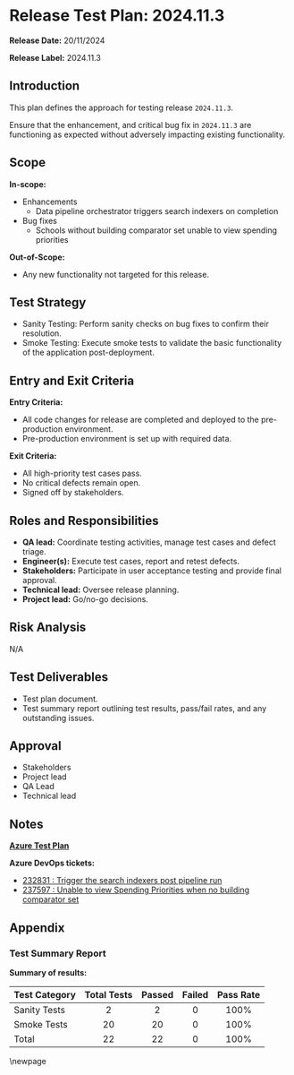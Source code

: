 # Release Test Plan: 2024.11.3

**Release Date:** 20/11/2024

**Release Label:** 2024.11.3

## Introduction

This plan defines the approach for testing release `2024.11.3`.

Ensure that the enhancement, and critical bug fix in `2024.11.3` are functioning as expected without adversely impacting existing
functionality.

## Scope

**In-scope:**

- Enhancements
  - Data pipeline orchestrator triggers search indexers on completion
- Bug fixes
  - Schools without building comparator set unable to view spending priorities

**Out-of-Scope:**

- Any new functionality not targeted for this release.

## Test Strategy

- Sanity Testing: Perform sanity checks on bug fixes to confirm their resolution.
- Smoke Testing: Execute smoke tests to validate the basic functionality of the application post-deployment.

## Entry and Exit Criteria

**Entry Criteria:**

- All code changes for release are completed and deployed to the pre-production environment.
- Pre-production environment is set up with required data.

**Exit Criteria:**

- All high-priority test cases pass.
- No critical defects remain open.
- Signed off by stakeholders.

## Roles and Responsibilities

- **QA lead:** Coordinate testing activities, manage test cases and defect triage.
- **Engineer(s):** Execute test cases, report and retest defects.
- **Stakeholders:** Participate in user acceptance testing and provide final approval.
- **Technical lead:** Oversee release planning.
- **Project lead:** Go/no-go decisions.

## Risk Analysis

N/A

## Test Deliverables

- Test plan document.
- Test summary report outlining test results, pass/fail rates, and any outstanding issues.

## Approval

- Stakeholders
- Project lead
- QA Lead
- Technical lead

## Notes

**[Azure Test Plan](https://dfe-ssp.visualstudio.com/s198-DfE-Benchmarking-service/_testPlans/define?planId=238516&suiteId=238517)**

**Azure DevOps tickets:**

- [232831 : Trigger the search indexers post pipeline run](https://dfe-ssp.visualstudio.com/s198-DfE-Benchmarking-service/_workitems/edit/232831)
- [237597 : Unable to view Spending Priorities when no building comparator set](https://dfe-ssp.visualstudio.com/s198-DfE-Benchmarking-service/_workitems/edit/237597)

## Appendix

### Test Summary Report

**Summary of results:**

| Test Category | Total Tests | Passed | Failed | Pass Rate |
|---------------|:-----------:|:------:|:------:|:---------:|
| Sanity Tests  |      2      |   2    |   0    |   100%    |
| Smoke Tests   |     20      |   20   |   0    |   100%    |
| Total         |     22      |   22   |   0    |   100%    |

<!-- Leave the rest of this page blank -->
\newpage
